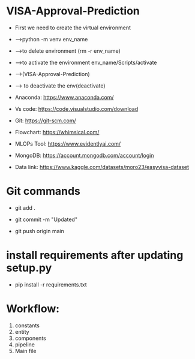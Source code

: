 # VISA-Approval-Prediction
-   First we need to create the virtual environment  
-   -->python -m venv env_name
-   -->to delete environment (rm -r env_name)
-   -->to activate the environment env_name/Scripts/activate
-   -->(VISA-Approval-Prediction)
-   --> to deactivate the env(deactivate)



-   Anaconda: https://www.anaconda.com/
-   Vs code: https://code.visualstudio.com/download
-   Git: https://git-scm.com/
-   Flowchart: https://whimsical.com/
-   MLOPs Tool: https://www.evidentlyai.com/
-   MongoDB: https://account.mongodb.com/account/login
-   Data link: https://www.kaggle.com/datasets/moro23/easyvisa-dataset

# Git commands
- git add .

- git commit -m "Updated"

- git push origin main


# install requirements after updating setup.py
- pip install -r requirements.txt   


# Workflow:

1. constants
2. entity
3. components
4. pipeline
5. Main file